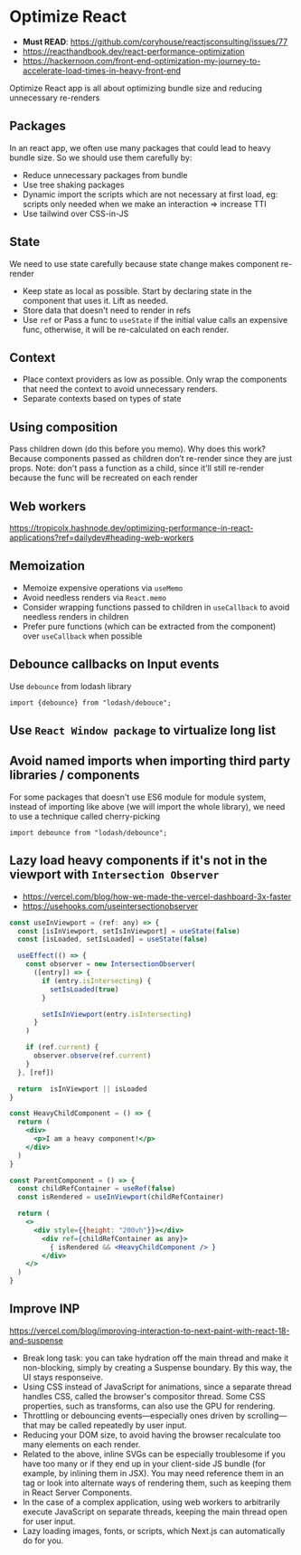 # Optimize React

- **Must READ**: <https://github.com/coryhouse/reactjsconsulting/issues/77>
- <https://reacthandbook.dev/react-performance-optimization>
- <https://hackernoon.com/front-end-optimization-my-journey-to-accelerate-load-times-in-heavy-front-end>

Optimize React app is all about optimizing bundle size and reducing unnecessary re-renders

## Packages

In an react app, we often use many packages that could lead to heavy bundle size. So we should use them carefully by:

- Reduce unnecessary packages from bundle
- Use tree shaking packages
- Dynamic import the scripts which are not necessary at first load, eg: scripts only needed when we make an interaction => increase TTI
- Use tailwind over CSS-in-JS 

## State

We need to use state carefully because state change makes component re-render

- Keep state as local as possible. Start by declaring state in the component that uses it. Lift as needed.
- Store data that doesn't need to render in refs
- Use `ref` or Pass a func to `useState` if the initial value calls an expensive func, otherwise, it will be re-calculated on each render.

## Context

- Place context providers as low as possible. Only wrap the components that need the context to avoid unnecessary renders.
- Separate contexts based on types of state

## Using composition

Pass children down (do this before you memo). Why does this work? Because components passed as children don’t re-render since they are just props. Note: don't pass a function as a child, since it'll still re-render because the func will be recreated on each render

## Web workers

<https://tropicolx.hashnode.dev/optimizing-performance-in-react-applications?ref=dailydev#heading-web-workers>

## Memoization

- Memoize expensive operations via `useMemo`
- Avoid needless renders via `React.memo`
- Consider wrapping functions passed to children in `useCallback` to avoid needless renders in children
- Prefer pure functions (which can be extracted from the component) over `useCallback` when possible

## Debounce callbacks on Input events

Use `debounce` from lodash library

`import {debounce} from "lodash/debouce";`

## Use `React Window package` to virtualize long list

## Avoid named imports when importing third party libraries / components

For some packages that doesn't use ES6 module for module system, instead of importing like above (we will import the whole library), we need to use a technique called cherry-picking

`import debounce from "lodash/debounce";`

## Lazy load heavy components if it's not in the viewport with `Intersection Observer`

- <https://vercel.com/blog/how-we-made-the-vercel-dashboard-3x-faster>
- <https://usehooks.com/useintersectionobserver>

```jsx
const useInViewport = (ref: any) => {
  const [isInViewport, setIsInViewport] = useState(false)
  const [isLoaded, setIsLoaded] = useState(false)

  useEffect(() => {
    const observer = new IntersectionObserver(
      ([entry]) => {
        if (entry.isIntersecting) {
          setIsLoaded(true)
        }

        setIsInViewport(entry.isIntersecting)
      }
    )

    if (ref.current) {
      observer.observe(ref.current)
    }
  }, [ref])

  return  isInViewport || isLoaded
}

const HeavyChildComponent = () => {
  return (
    <div>
      <p>I am a heavy component!</p>
    </div>
  )
}

const ParentComponent = () => {
  const childRefContainer = useRef(false)
  const isRendered = useInViewport(childRefContainer)

  return (
    <>
      <div style={{height: "200vh"}}></div>
        <div ref={childRefContainer as any}>
          { isRendered && <HeavyChildComponent /> }
        </div>
    </>
  )
}
```

## Improve INP

<https://vercel.com/blog/improving-interaction-to-next-paint-with-react-18-and-suspense>

- Break long task: you can take hydration off the main thread and make it non-blocking, simply by creating a Suspense boundary. By this way, the UI stays responseive.
- Using CSS instead of JavaScript for animations, since a separate thread handles CSS, called the browser's compositor thread. Some CSS properties, such as transforms, can also use the GPU for rendering.
- Throttling or debouncing events—especially ones driven by scrolling—that may be called repeatedly by user input.
- Reducing your DOM size, to avoid having the browser recalculate too many elements on each render.
- Related to the above, inline SVGs can be especially troublesome if you have too many or if they end up in your client-side JS bundle (for example, by inlining them in JSX). You may need reference them in an <img> tag or look into alternate ways of rendering them, such as keeping them in React Server Components.
- In the case of a complex application, using web workers to arbitrarily execute JavaScript on separate threads, keeping the main thread open for user input.
- Lazy loading images, fonts, or scripts, which Next.js can automatically do for you.